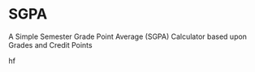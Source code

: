 # SGPA
A Simple Semester Grade Point Average (SGPA) Calculator based upon Grades and Credit Points 


hf
